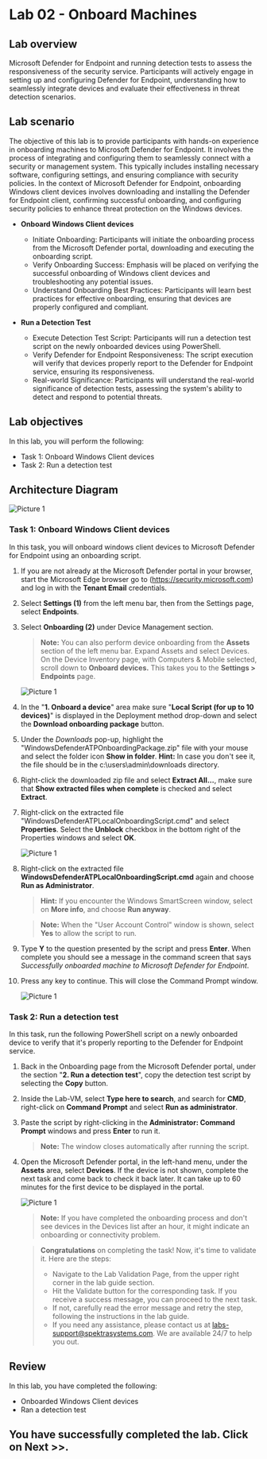 # Lab 02 - Onboard Machines

## Lab overview

Microsoft Defender for Endpoint and running detection tests to assess the responsiveness of the security service. Participants will actively engage in setting up and configuring Defender for Endpoint, understanding how to seamlessly integrate devices and evaluate their effectiveness in threat detection scenarios.

## Lab scenario

The objective of this lab is to provide participants with hands-on experience in onboarding machines to Microsoft Defender for Endpoint. It involves the process of integrating and configuring them to seamlessly connect with a security or management system. This typically includes installing necessary software, configuring settings, and ensuring compliance with security policies. In the context of Microsoft Defender for Endpoint, onboarding Windows client devices involves downloading and installing the Defender for Endpoint client, confirming successful onboarding, and configuring security policies to enhance threat protection on the Windows devices.

- **Onboard Windows Client devices**

    - Initiate Onboarding: Participants will initiate the onboarding process from the Microsoft Defender portal, downloading and executing the onboarding script.
    - Verify Onboarding Success: Emphasis will be placed on verifying the successful onboarding of Windows client devices and troubleshooting any potential issues.
    - Understand Onboarding Best Practices: Participants will learn best practices for effective onboarding, ensuring that devices are properly configured and compliant.

- **Run a Detection Test**

    - Execute Detection Test Script: Participants will run a detection test script on the newly onboarded devices using PowerShell.
    - Verify Defender for Endpoint Responsiveness: The script execution will verify that devices properly report to the Defender for Endpoint service, ensuring its responsiveness.
    - Real-world Significance: Participants will understand the real-world significance of detection tests, assessing the system's ability to detect and respond to potential threats.

## Lab objectives

In this lab, you will perform the following:

- Task 1: Onboard Windows Client devices 
- Task 2: Run a detection test

## Architecture Diagram

  ![Picture 1](../Media/Architecture-02.PNG)

### Task 1: Onboard Windows Client devices

In this task, you will onboard windows client devices to Microsoft Defender for Endpoint using an onboarding script.

1. If you are not already at the Microsoft Defender portal in your browser, start the Microsoft Edge browser go to (https://security.microsoft.com) and log in with the **Tenant Email** credentials.

1. Select **Settings (1)** from the left menu bar, then from the Settings page, select **Endpoints**.

1. Select **Onboarding (2)** under Device Management section.

    >**Note:** You can also perform device onboarding from the **Assets** section of the left menu bar. Expand Assets and select Devices. On the Device Inventory page, with Computers & Mobile selected, scroll down to **Onboard devices.** This takes you to the **Settings > Endpoints** page.

    ![Picture 1](../Media/settings.png)

1. In the "**1. Onboard a device**" area make sure "**Local Script (for up to 10 devices)**" is displayed in the Deployment method drop-down and select the **Download onboarding package** button. 

1. Under the *Downloads* pop-up, highlight the "WindowsDefenderATPOnboardingPackage.zip" file with your mouse and select the folder icon **Show in folder**. **Hint:** In case you don't see it, the file should be in the c:\users\admin\downloads directory.

1. Right-click the downloaded zip file and select **Extract All...**, make sure that **Show extracted files when complete** is checked and select **Extract**.

1. Right-click on the extracted file "WindowsDefenderATPLocalOnboardingScript.cmd" and select **Properties**. Select the **Unblock** checkbox in the bottom right of the Properties windows and select **OK**.

    ![Picture 1](../Media/sc200-mod2-unblock.png)

1. Right-click on the extracted file **WindowsDefenderATPLocalOnboardingScript.cmd** again and choose **Run as Administrator**.  

    >**Hint:** If you encounter the Windows SmartScreen window, select on **More info**, and choose **Run anyway**. 

    >**Note:**  When the "User Account Control" window is shown, select **Yes** to allow the script to run.
    
1. Type **Y** to the question presented by the script and press **Enter**. When complete you should see a message in the command screen that says *Successfully onboarded machine to Microsoft Defender for Endpoint*.

1. Press any key to continue. This will close the Command Prompt window.

    ![Picture 1](../Media/SC-200-img25.png)


### Task 2: Run a detection test

In this task, run the following PowerShell script on a newly onboarded device to verify that it's properly reporting to the Defender for Endpoint service.

1. Back in the Onboarding page from the Microsoft Defender portal, under the section "**2. Run a detection test**", copy the detection test script by selecting the **Copy** button.  

1. Inside the Lab-VM, select **Type here to search**, and search for **CMD**, right-click on **Command Prompt** and select **Run as administrator**.

1. Paste the script by right-clicking in the **Administrator: Command Prompt** windows and press **Enter** to run it. 

    >**Note:** The window closes automatically after running the script.

1. Open the Microsoft Defender portal, in the left-hand menu, under the **Assets** area, select **Devices**. If the device is not shown, complete the next task and come back to check it back later. It can take up to 60 minutes for the first device to be displayed in the portal.

     ![Picture 1](../Media/SC-200-img22.png)

    >**Note:** If you have completed the onboarding process and don't see devices in the Devices list after an hour, it might indicate an onboarding or connectivity problem.

    > **Congratulations** on completing the task! Now, it's time to validate it. Here are the steps:
   > - Navigate to the Lab Validation Page, from the upper right corner in the lab guide section.
   > - Hit the Validate button for the corresponding task. If you receive a success message, you can proceed to the next task. 
   > - If not, carefully read the error message and retry the step, following the instructions in the lab guide.
   > - If you need any assistance, please contact us at labs-support@spektrasystems.com. We are available 24/7 to help you out.

## Review
In this lab, you have completed the following:

- Onboarded Windows Client devices 
- Ran a detection test

## You have successfully completed the lab. Click on Next >>.
